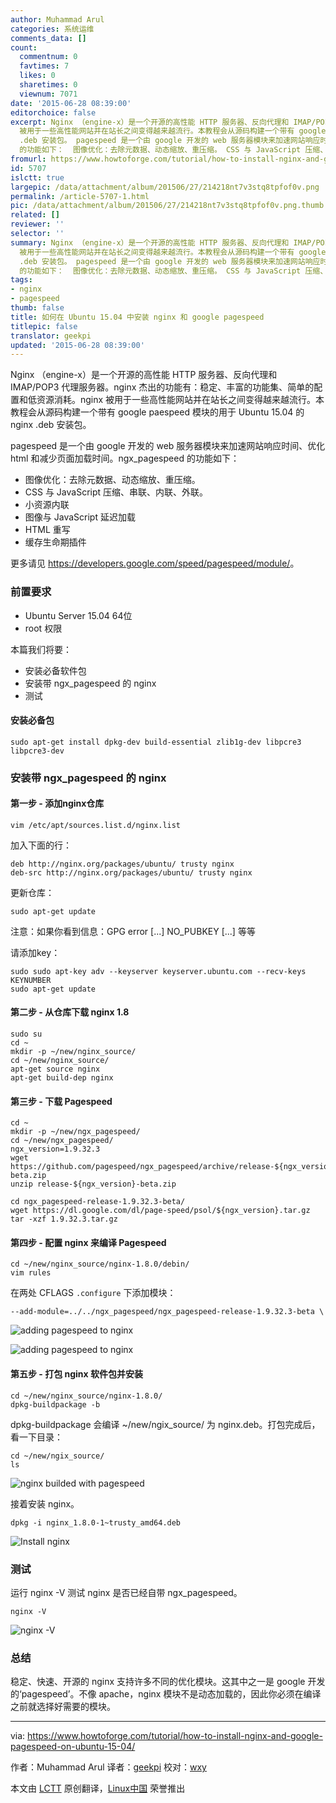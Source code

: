 ```yaml
---
author: Muhammad Arul
categories: 系统运维
comments_data: []
count:
  commentnum: 0
  favtimes: 7
  likes: 0
  sharetimes: 0
  viewnum: 7071
date: '2015-06-28 08:39:00'
editorchoice: false
excerpt: Nginx （engine-x）是一个开源的高性能 HTTP 服务器、反向代理和 IMAP/POP3 代理服务器。nginx 杰出的功能有：稳定、丰富的功能集、简单的配置和低资源消耗。nginx
  被用于一些高性能网站并在站长之间变得越来越流行。本教程会从源码构建一个带有 google paespeed 模块的用于 Ubuntu 15.04 的 nginx
  .deb 安装包。 pagespeed 是一个由 google 开发的 web 服务器模块来加速网站响应时间、优化 html 和减少页面加载时间。ngx_pagespeed
  的功能如下：  图像优化：去除元数据、动态缩放、重压缩。 CSS 与 JavaScript 压缩、串联、内联、外联。
fromurl: https://www.howtoforge.com/tutorial/how-to-install-nginx-and-google-pagespeed-on-ubuntu-15-04/
id: 5707
islctt: true
largepic: /data/attachment/album/201506/27/214218nt7v3stq8tpfof0v.png
permalink: /article-5707-1.html
pic: /data/attachment/album/201506/27/214218nt7v3stq8tpfof0v.png.thumb.jpg
related: []
reviewer: ''
selector: ''
summary: Nginx （engine-x）是一个开源的高性能 HTTP 服务器、反向代理和 IMAP/POP3 代理服务器。nginx 杰出的功能有：稳定、丰富的功能集、简单的配置和低资源消耗。nginx
  被用于一些高性能网站并在站长之间变得越来越流行。本教程会从源码构建一个带有 google paespeed 模块的用于 Ubuntu 15.04 的 nginx
  .deb 安装包。 pagespeed 是一个由 google 开发的 web 服务器模块来加速网站响应时间、优化 html 和减少页面加载时间。ngx_pagespeed
  的功能如下：  图像优化：去除元数据、动态缩放、重压缩。 CSS 与 JavaScript 压缩、串联、内联、外联。
tags:
- nginx
- pagespeed
thumb: false
title: 如何在 Ubuntu 15.04 中安装 nginx 和 google pagespeed
titlepic: false
translator: geekpi
updated: '2015-06-28 08:39:00'
---
```


Nginx （engine-x）是一个开源的高性能 HTTP 服务器、反向代理和 IMAP/POP3 代理服务器。nginx 杰出的功能有：稳定、丰富的功能集、简单的配置和低资源消耗。nginx 被用于一些高性能网站并在站长之间变得越来越流行。本教程会从源码构建一个带有 google paespeed 模块的用于 Ubuntu 15.04 的 nginx .deb 安装包。


pagespeed 是一个由 google 开发的 web 服务器模块来加速网站响应时间、优化 html 和减少页面加载时间。ngx\_pagespeed 的功能如下：


* 图像优化：去除元数据、动态缩放、重压缩。
* CSS 与 JavaScript 压缩、串联、内联、外联。
* 小资源内联
* 图像与 JavaScript 延迟加载
* HTML 重写
* 缓存生命期插件


更多请见 <https://developers.google.com/speed/pagespeed/module/>。


### 前置要求


* Ubuntu Server 15.04 64位
* root 权限


本篇我们将要：


* 安装必备软件包
* 安装带 ngx\_pagespeed 的 nginx
* 测试


#### 安装必备包



```
sudo apt-get install dpkg-dev build-essential zlib1g-dev libpcre3 libpcre3-dev

```

### 安装带 ngx\_pagespeed 的 nginx


#### 第一步 - 添加nginx仓库



```
vim /etc/apt/sources.list.d/nginx.list

```

加入下面的行：



```
deb http://nginx.org/packages/ubuntu/ trusty nginx
deb-src http://nginx.org/packages/ubuntu/ trusty nginx

```

更新仓库：



```
sudo apt-get update

```

注意：如果你看到信息：GPG error [...] NO\_PUBKEY [...] 等等


请添加key：



```
sudo sudo apt-key adv --keyserver keyserver.ubuntu.com --recv-keys KEYNUMBER
sudo apt-get update

```

#### 第二步 - 从仓库下载 nginx 1.8



```
sudo su
cd ~
mkdir -p ~/new/nginx_source/
cd ~/new/nginx_source/
apt-get source nginx
apt-get build-dep nginx

```

#### 第三步 - 下载 Pagespeed



```
cd ~
mkdir -p ~/new/ngx_pagespeed/
cd ~/new/ngx_pagespeed/
ngx_version=1.9.32.3
wget https://github.com/pagespeed/ngx_pagespeed/archive/release-${ngx_version}-beta.zip
unzip release-${ngx_version}-beta.zip

cd ngx_pagespeed-release-1.9.32.3-beta/
wget https://dl.google.com/dl/page-speed/psol/${ngx_version}.tar.gz
tar -xzf 1.9.32.3.tar.gz

```

#### 第四步 - 配置 nginx 来编译 Pagespeed



```
cd ~/new/nginx_source/nginx-1.8.0/debin/
vim rules

```

在两处 CFLAGS `.configure` 下添加模块：



```
--add-module=../../ngx_pagespeed/ngx_pagespeed-release-1.9.32.3-beta \

```

![adding pagespeed to nginx](/data/attachment/album/201506/27/214218nt7v3stq8tpfof0v.png)


![adding pagespeed to nginx](/data/attachment/album/201506/27/214220gzbz44d4cez79bdb.png)


#### 第五步 - 打包 nginx 软件包并安装



```
cd ~/new/nginx_source/nginx-1.8.0/
dpkg-buildpackage -b

```

dpkg-buildpackage 会编译 ~/new/ngix\_source/ 为 nginx.deb。打包完成后，看一下目录：



```
cd ~/new/ngix_source/
ls

```

![nginx builded with pagespeed](/data/attachment/album/201506/27/214222u3k57g8bhgeuwhbr.png)


接着安装 nginx。



```
dpkg -i nginx_1.8.0-1~trusty_amd64.deb

```

![Install nginx](/data/attachment/album/201506/27/214224gr29ttctttktc4a4.png)


### 测试


运行 nginx -V 测试 nginx 是否已经自带 ngx\_pagespeed。



```
nginx -V

```

![nginx -V](/data/attachment/album/201506/27/214226y1aovlfbqwoc7mmo.png)


### 总结


稳定、快速、开源的 nginx 支持许多不同的优化模块。这其中之一是 google 开发的‘pagespeed’。不像 apache，nginx 模块不是动态加载的，因此你必须在编译之前就选择好需要的模块。




---


via: <https://www.howtoforge.com/tutorial/how-to-install-nginx-and-google-pagespeed-on-ubuntu-15-04/> 


作者：Muhammad Arul 译者：[geekpi](https://github.com/geekpi) 校对：[wxy](https://github.com/wxy)


本文由 [LCTT](https://github.com/LCTT/TranslateProject) 原创翻译，[Linux中国](https://linux.cn/) 荣誉推出